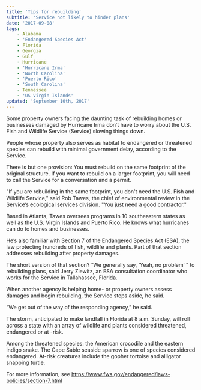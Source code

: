 ```yaml
---
title: 'Tips for rebuilding'
subtitle: 'Service not likely to hinder plans'
date: '2017-09-08'
tags:
    - Alabama
    - 'Endangered Species Act'
    - Florida
    - Georgia
    - Gulf
    - Hurricane
    - 'Hurricane Irma'
    - 'North Carolina'
    - 'Puerto Rico'
    - 'South Carolina'
    - Tennessee
    - 'US Virgin Islands'
updated: 'September 10th, 2017'
---
```


Some property owners facing the daunting task of rebuilding homes or businesses damaged by Hurricane Irma don’t have to worry about the U.S. Fish and Wildlife Service (Service) slowing things  down.
 
People whose property also serves as habitat to endangered or threatened species can rebuild with minimal government delay, according to the Service.
 
There is but one provision: You must rebuild on the same  footprint of the original structure.  If you want to rebuild on a larger footprint, you will need to call the Service for a conversation and a permit.  
 
"If you are rebuilding in the same footprint, you don't need the U.S. Fish and Wildlife Service," said Rob Tawes, the chief of environmental review in the Service’s ecological services division. "You just need a good contractor."

Based in Atlanta, Tawes oversees programs in 10 southeastern states as well as the U.S. Virgin Islands and Puerto Rico. He knows what hurricanes can do to homes and businesses.
 
He’s also familiar with Section 7 of the Endangered Species Act (ESA), the law protecting hundreds of fish, wildlife and plants. Part of that section addresses rebuilding after property damages.
 
The short version of that section? “We generally say, ‘Yeah, no problem’ ” to rebuilding plans, said Jerry Ziewitz, an ESA consultation coordinator who works for the Service in Tallahassee, Florida.
 
When another agency is helping home- or property owners assess damages and begin rebuilding, the Service steps aside, he said.
 
“We get out of the way of the responding agency,” he said.

The storm, anticipated to make landfall in Florida at 8 a.m. Sunday, will roll across a state with an array of wildlife and plants considered threatened, endangered or at -risk.

Among the threatened species: the American crocodile and the eastern indigo snake. The Cape Sable seaside sparrow is one of species considered endangered. At-risk creatures include the gopher tortoise and alligator snapping turtle.
 
For more information, see https://www.fws.gov/endangered/laws-policies/section-7.html
